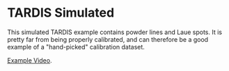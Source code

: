 TARDIS Simulated
================

This simulated TARDIS example contains powder lines and Laue spots.
It is pretty far from being properly calibrated, and can therefore be a
good example of a "hand-picked" calibration dataset.

[Example Video](https://drive.google.com/file/d/1H4bywbD44mJrfocKNbZJcrBRIOntYSLZ/view?usp=share_link).
